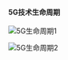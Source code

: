 #### 5G技术生命周期

![5G生命周期1](https://upload-images.jianshu.io/upload_images/17978302-d825f39a1bc50d88.png?imageMogr2/auto-orient/strip%7CimageView2/2/w/1240)

![5G生命周期2](https://upload-images.jianshu.io/upload_images/17978302-7ad5c35e91a55e41.png?imageMogr2/auto-orient/strip%7CimageView2/2/w/1240)

